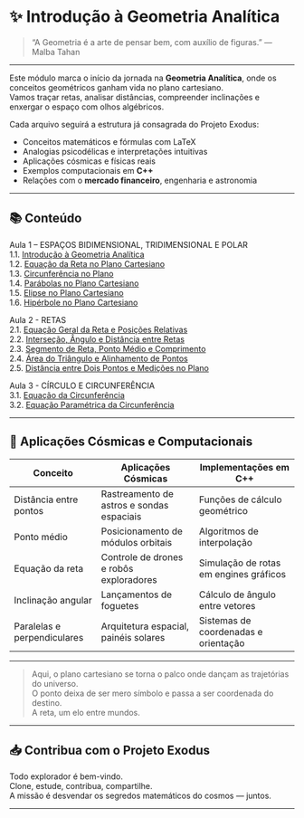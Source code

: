 # ✨ Introdução à Geometria Analítica

> “A Geometria é a arte de pensar bem, com auxílio de figuras.” — Malba Tahan

---

Este módulo marca o início da jornada na **Geometria Analítica**, onde os conceitos geométricos ganham vida no plano cartesiano.  
Vamos traçar retas, analisar distâncias, compreender inclinações e enxergar o espaço com olhos algébricos.

Cada arquivo seguirá a estrutura já consagrada do Projeto Exodus:

- Conceitos matemáticos e fórmulas com LaTeX
- Analogias psicodélicas e interpretações intuitivas
- Aplicações cósmicas e físicas reais
- Exemplos computacionais em **C++**
- Relações com o **mercado financeiro**, engenharia e astronomia

---

## 📚 Conteúdo

Aula 1 – ESPAÇOS BIDIMENSIONAL, TRIDIMENSIONAL E POLAR  
1.1. [Introdução à Geometria Analítica](./1.1-introducao-a-geometria-analitica.md)  
1.2. [Equação da Reta no Plano Cartesiano](./1.2-equacao-da-reta-no-plano-cartesiano.md)  
1.3. [Circunferência no Plano](./1.3-circunferencia-no-plano.md)  
1.4. [Parábolas no Plano Cartesiano](./1.4-parabolas-no-plano-cartesiano.md)  
1.5. [Elipse no Plano Cartesiano](./1.5-elipse-no-plano-cartesiano.md)  
1.6. [Hipérbole no Plano Cartesiano](./1.6-hiperbole-no-plano-cartesiano.md)  

Aula 2 - RETAS  
2.1. [Equação Geral da Reta e Posições Relativas](./2.1-equacao-geral-da-reta-e-posicao-relativa.md)  
2.2. [Interseção, Ângulo e Distância entre Retas](./2.2-intersecao-angulo-e-distancia-entre-retas.md)  
2.3. [Segmento de Reta, Ponto Médio e Comprimento](./2.3-segmento-de-reta-ponto-medio-e-comprimento.md)  
2.4. [Área do Triângulo e Alinhamento de Pontos](./2.4-area-do-triangulo-e-alinhamento-de-pontos.md)  
2.5. [Distância entre Dois Pontos e Medições no Plano](./2.5-distancia-entre-dois-pontos-e-medicoes-no-plano.md)  

Aula 3 - CÍRCULO E CIRCUNFERÊNCIA  
3.1. [Equação da Circunferência](./3.1-equacao-da-circunferencia.md)  
3.2. [Equação Paramétrica da Circunferência](./3.2-equacao-parametrica-da-circunferencia.md)  

---

## 🧬 Aplicações Cósmicas e Computacionais

| Conceito                | Aplicações Cósmicas                         | Implementações em C++                         |
|------------------------|---------------------------------------------|-----------------------------------------------|
| Distância entre pontos | Rastreamento de astros e sondas espaciais  | Funções de cálculo geométrico                 |
| Ponto médio            | Posicionamento de módulos orbitais          | Algoritmos de interpolação                    |
| Equação da reta        | Controle de drones e robôs exploradores     | Simulação de rotas em engines gráficos        |
| Inclinação angular     | Lançamentos de foguetes                     | Cálculo de ângulo entre vetores               |
| Paralelas e perpendiculares | Arquitetura espacial, painéis solares  | Sistemas de coordenadas e orientação          |

---

> Aqui, o plano cartesiano se torna o palco onde dançam as trajetórias do universo.  
> O ponto deixa de ser mero símbolo e passa a ser coordenada do destino.  
> A reta, um elo entre mundos.

---

## 📥 Contribua com o Projeto Exodus

Todo explorador é bem-vindo.  
Clone, estude, contribua, compartilhe.  
A missão é desvendar os segredos matemáticos do cosmos — juntos.

---
